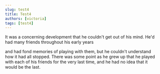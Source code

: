 ```yaml
---
slug: test4
title: Test4
authors: [victoria]
tags: [test4]
---
```


It was a concerning development that he couldn't get out of his mind. He'd had many friends throughout his early years

<!-- truncate -->

and had fond memories of playing with them, but he couldn't understand how it had all stopped. There was some point as he grew up that he played with each of his friends for the very last time, and he had no idea that it would be the last.
